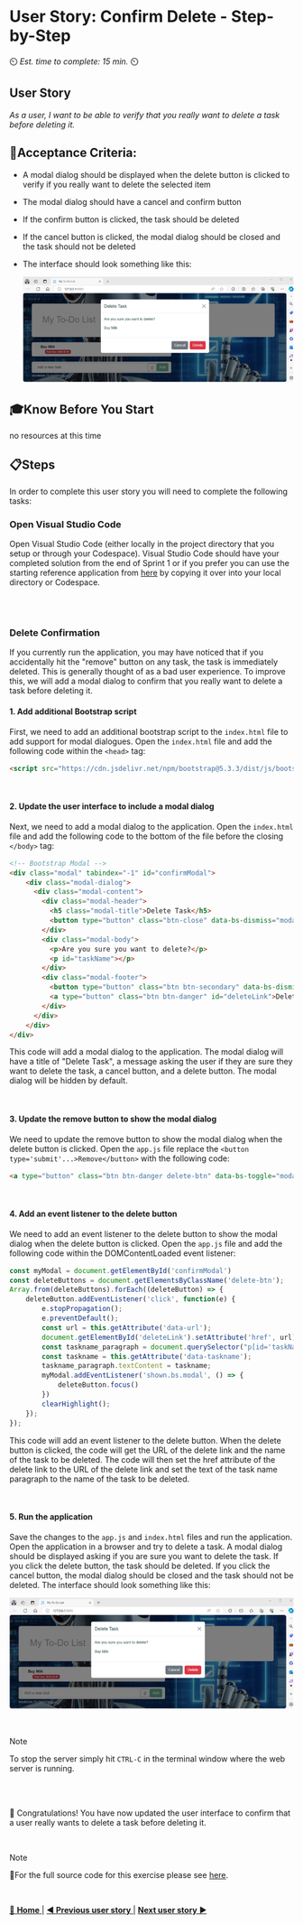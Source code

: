 # User Story: Confirm Delete - Step-by-Step
⏲️ _Est. time to complete: 15 min._ ⏲️

## User Story 
*As a user, I want to be able to verify that you really want to delete a task before deleting it.*

## 🎯Acceptance Criteria:
- A modal dialog should be displayed when the delete button is clicked to verify if you really want to delete the selected item
- The modal dialog should have a cancel and confirm button
- If the confirm button is clicked, the task should be deleted
- If the cancel button is clicked, the modal dialog should be closed and the task should not be deleted
- The interface should look something like this:

  ![Index](/Track_1_ToDo_App/Sprint-07%20-%20Advanced%20Styling%20Your%20Web%20App/images/outcome-S07-F01-US04.png)

## 🎓Know Before You Start
no resources at this time

## 📋Steps

In order to complete this user story you will need to complete the following tasks:

### Open Visual Studio Code
Open Visual Studio Code (either locally in the project directory that you setup or through your Codespace). Visual Studio Code should have your completed solution from the end of Sprint 1 or if you prefer you can use the starting reference application from [here](/Track_1_ToDo_App/Sprint-07%20-%20Advanced%20Styling%20Your%20Web%20App/src/app-s07-f01-us03/) by copying it over into your local directory or Codespace. 

<br/>


<br/>

### Delete Confirmation
If you currently run the application, you may have noticed that if you accidentally hit the "remove" button on any task, the task is immediately deleted.  This is generally thought of as a bad user experience.  To improve this, we will add a modal dialog to confirm that you really want to delete a task before deleting it.

#### 1. Add additional Bootstrap script 
First, we need to add an additional bootstrap script to the `index.html` file to add support for modal dialogues. Open the `index.html` file and add the following code within the `<head>` tag:

```html
<script src="https://cdn.jsdelivr.net/npm/bootstrap@5.3.3/dist/js/bootstrap.bundle.min.js" integrity="sha384-YvpcrYf0tY3lHB60NNkmXc5s9fDVZLESaAA55NDzOxhy9GkcIdslK1eN7N6jIeHz" crossorigin="anonymous"></script>
```
<br/>

#### 2. Update the user interface to include a modal dialog
Next, we need to add a modal dialog to the application. Open the `index.html` file and add the following code to the bottom of the file before the closing `</body>` tag:

```html
<!-- Bootstrap Modal -->
<div class="modal" tabindex="-1" id="confirmModal">
    <div class="modal-dialog">
      <div class="modal-content">
        <div class="modal-header">
          <h5 class="modal-title">Delete Task</h5>
          <button type="button" class="btn-close" data-bs-dismiss="modal" aria-label="Close"></button>
        </div>
        <div class="modal-body">
          <p>Are you sure you want to delete?</p>
          <p id="taskName"></p>
        </div>
        <div class="modal-footer">
          <button type="button" class="btn btn-secondary" data-bs-dismiss="modal">Cancel</button>
          <a type="button" class="btn btn-danger" id="deleteLink">Delete</a>
        </div>
      </div>
    </div>
</div>
```

This code will add a modal dialog to the application. The modal dialog will have a title of "Delete Task", a message asking the user if they are sure they want to delete the task, a cancel button, and a delete button. The modal dialog will be hidden by default.

<br/>

#### 3. Update the remove button to show the modal dialog
We need to update the remove button to show the modal dialog when the delete button is clicked. Open the `app.js` file replace the `<button type='submit'...>Remove</button>` with the following code:

```html
<a type="button" class="btn btn-danger delete-btn" data-bs-toggle="modal" data-bs-target="#confirmModal" data-url="{{ url_for('remove_todo', id=todo.id) }}" data-taskname="{{ todo.name }}"">Remove</a>
```

<br/>

#### 4. Add an event listener to the delete button
We need to add an event listener to the delete button to show the modal dialog when the delete button is clicked. Open the `app.js` file and add the following code within the DOMContentLoaded event listener:

```javascript
const myModal = document.getElementById('confirmModal')
const deleteButtons = document.getElementsByClassName('delete-btn');
Array.from(deleteButtons).forEach((deleteButton) => {
    deleteButton.addEventListener('click', function(e) {
        e.stopPropagation();
        e.preventDefault();
        const url = this.getAttribute('data-url');
        document.getElementById('deleteLink').setAttribute('href', url);
        const taskname_paragraph = document.querySelector("p[id='taskName']");
        const taskname = this.getAttribute('data-taskname');
        taskname_paragraph.textContent = taskname;
        myModal.addEventListener('shown.bs.modal', () => {
            deleteButton.focus()
        })
        clearHighlight();
    });
});
```

This code will add an event listener to the delete button. When the delete button is clicked, the code will get the URL of the delete link and the name of the task to be deleted. The code will then set the href attribute of the delete link to the URL of the delete link and set the text of the task name paragraph to the name of the task to be deleted.

<br/>

#### 5. Run the application
Save the changes to the `app.js` and `index.html` files and run the application. Open the application in a browser and try to delete a task. A modal dialog should be displayed asking if you are sure you want to delete the task. If you click the delete button, the task should be deleted. If you click the cancel button, the modal dialog should be closed and the task should not be deleted.  The interface should look something like this:

![Index](/Track_1_ToDo_App/Sprint-07%20-%20Advanced%20Styling%20Your%20Web%20App/images/outcome-S07-F01-US04.png)

<br/>

> [!NOTE]
>To stop the server simply hit `CTRL-C` in the terminal window where the web server is running.

<br/>

<br/>

🎉 Congratulations! You have now updated the user interface to confirm that a user really wants to delete a task before deleting it.

<br/>

> [!NOTE]
> 📄For the full source code for this exercise please see [here](/Track_1_ToDo_App/Sprint-07%20-%20Advanced%20Styling%20Your%20Web%20App/src/app-s07-f01-us04/).

<br/>

[🔼 **Home** ](/Track_1_ToDo_App/README.md) | [**◀ Previous user story** ](User%20Story%203%20-%20Prevent%20User%20from%20adding%20blank%20task.md) | [**Next user story**  ▶](User%20Story%205%20-%20Show%20Spinner.md)

